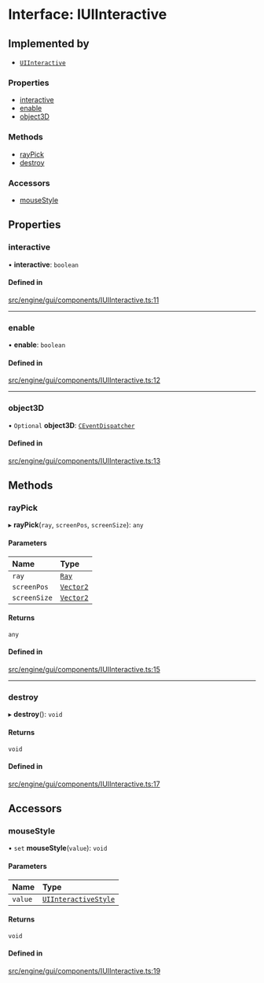 # Interface: IUIInteractive

## Implemented by

- [`UIInteractive`](../classes/UIInteractive.md)


### Properties

- [interactive](IUIInteractive.md#interactive)
- [enable](IUIInteractive.md#enable)
- [object3D](IUIInteractive.md#object3d)

### Methods

- [rayPick](IUIInteractive.md#raypick)
- [destroy](IUIInteractive.md#destroy)

### Accessors

- [mouseStyle](IUIInteractive.md#mousestyle)

## Properties

### interactive

• **interactive**: `boolean`

#### Defined in

[src/engine/gui/components/IUIInteractive.ts:11](https://github.com/Orillusion/orillusion/blob/main/src/engine/gui/components/IUIInteractive.ts#L11)

___

### enable

• **enable**: `boolean`

#### Defined in

[src/engine/gui/components/IUIInteractive.ts:12](https://github.com/Orillusion/orillusion/blob/main/src/engine/gui/components/IUIInteractive.ts#L12)

___

### object3D

• `Optional` **object3D**: [`CEventDispatcher`](../classes/CEventDispatcher.md)

#### Defined in

[src/engine/gui/components/IUIInteractive.ts:13](https://github.com/Orillusion/orillusion/blob/main/src/engine/gui/components/IUIInteractive.ts#L13)

## Methods

### rayPick

▸ **rayPick**(`ray`, `screenPos`, `screenSize`): `any`

#### Parameters

| Name | Type |
| :------ | :------ |
| `ray` | [`Ray`](../classes/Ray.md) |
| `screenPos` | [`Vector2`](../classes/Vector2.md) |
| `screenSize` | [`Vector2`](../classes/Vector2.md) |

#### Returns

`any`

#### Defined in

[src/engine/gui/components/IUIInteractive.ts:15](https://github.com/Orillusion/orillusion/blob/main/src/engine/gui/components/IUIInteractive.ts#L15)

___

### destroy

▸ **destroy**(): `void`

#### Returns

`void`

#### Defined in

[src/engine/gui/components/IUIInteractive.ts:17](https://github.com/Orillusion/orillusion/blob/main/src/engine/gui/components/IUIInteractive.ts#L17)

## Accessors

### mouseStyle

• `set` **mouseStyle**(`value`): `void`

#### Parameters

| Name | Type |
| :------ | :------ |
| `value` | [`UIInteractiveStyle`](../enums/UIInteractiveStyle.md) |

#### Returns

`void`

#### Defined in

[src/engine/gui/components/IUIInteractive.ts:19](https://github.com/Orillusion/orillusion/blob/main/src/engine/gui/components/IUIInteractive.ts#L19)
